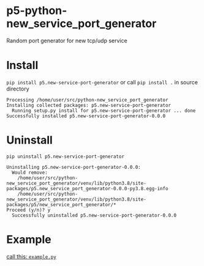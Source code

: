 # p5-python-new_service_port_generator
Random port generator for new tcp/udp service

# Install
`pip install p5.new-service-port-generator` or call `pip install .` in source directory
```
Processing /home/user/src/python-new_service_port_generator
Installing collected packages: p5.new-service-port-generator
  Running setup.py install for p5.new-service-port-generator ... done
Successfully installed p5.new-service-port-generator-0.0.0
```

# Uninstall
`pip uninstall p5.new-service-port-generator`
```
Uninstalling p5.new-service-port-generator-0.0.0:
  Would remove:
    /home/user/src/python-new_service_port_generator/venv/lib/python3.8/site-packages/p5.new_service_port_generator-0.0.0-py3.8.egg-info
    /home/user/src/python-new_service_port_generator/venv/lib/python3.8/site-packages/p5/new_service_port_generator/*
Proceed (y/n)? y
  Successfully uninstalled p5.new-service-port-generator-0.0.0
```

# Example
[call this: `example.py`](./example.py)
